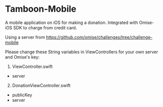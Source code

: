 # Tamboon-Mobile
A mobile application on iOS for making a donation. Integrated with Omise-iOS SDK to charge from credit card.

Using a server from https://github.com/omise/challenges/tree/challenge-mobile

Please change these String variables in ViewControllers for your own server and Omise's key:
1. ViewController.swift	
- server

2. DonationViewController.swift	
- publicKey
- server

